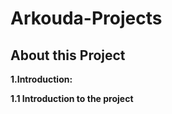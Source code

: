 # Arkouda-Projects

## About this Project

**1.Introduction:**

**1.1 Introduction to the project**

